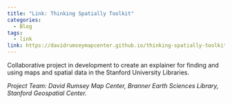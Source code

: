```yaml
---
title: "Link: Thinking Spatially Toolkit"
categories:
  - Blog
tags:
  - link
link: https://davidrumseymapcenter.github.io/thinking-spatially-toolkit/
---
```


Collaborative project in development to create an explainer for finding and using maps and spatial data in the Stanford University Libraries. 

*Project Team: David Rumsey Map Center, Branner Earth Sciences Library, Stanford Geospatial Center.*
